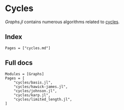 # Cycles

_Graphs.jl_ contains numerous algorithms related to [cycles](https://en.wikipedia.org/wiki/Cycle_(graph_theory)).

## Index

```@index
Pages = ["cycles.md"]
```

## Full docs

```@autodocs
Modules = [Graphs]
Pages = [
    "cycles/basis.jl",
    "cycles/hawick-james.jl",
    "cycles/johnson.jl",
    "cycles/karp.jl",
    "cycles/limited_length.jl",
]

```
